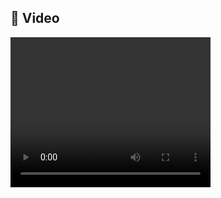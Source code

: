 ## 📸 Video
<video width="320" height="240" controls>
  <source src="https://github.com/ceydasimsekk/QT_SongPlayer/blob/main/SongPlayer.mp4" type="mp4">
Your browser does not support the video tag.
</video>
